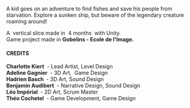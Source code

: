 <p>A kid goes on an adventure to find fishes and save his people from starvation. Explore a sunken ship, but beware of the legendary creature roaming around!</p>
<p>A &nbsp;vertical slice made in &nbsp;4 months &nbsp;with Unity. <br>Game project made in <strong>Gobelins - Ecole de l'Image.</strong></p>
<h4></h4>
<h4>CREDITS</h4>
<p><strong>Charlotte Kiert</strong>&nbsp; - Lead Artist, Level Design<br><strong>Adeline Gagnier&nbsp;</strong> - 3D Art,&nbsp; Game Design<br><strong>Hadrien Basch&nbsp; </strong>- 3D Art, Sound Design<br><strong>B</strong><strong>enjamin Audibert</strong>&nbsp;&nbsp;- Narrative Design, Sound Design<br><strong>Léo Impérial&nbsp;</strong> - 2D Art, Scrum Master<br><strong>Théo Cochetel&nbsp;</strong> - Game Development, Game Design<br></p>
<p></p>
